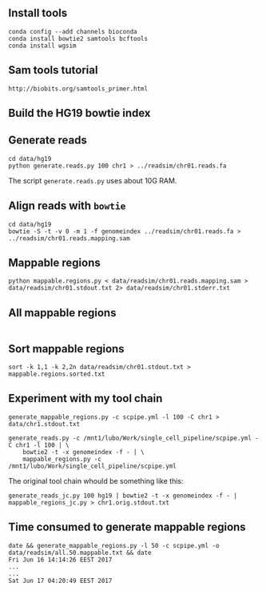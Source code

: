 

## Install tools

```
conda config --add channels bioconda
conda install bowtie2 samtools bcftools
conda install wgsim

```

## Sam tools tutorial

```
http://biobits.org/samtools_primer.html
```


## Build the HG19 bowtie index

## Generate reads

```
cd data/hg19
python generate.reads.py 100 chr1 > ../readsim/chr01.reads.fa 
```

The script `generate.reads.py` uses about 10G RAM. 


## Align reads with `bowtie`

```
cd data/hg19
bowtie -S -t -v 0 -m 1 -f genomeindex ../readsim/chr01.reads.fa > ../readsim/chr01.reads.mapping.sam
```

## Mappable regions

```
python mappable.regions.py < data/readsim/chr01.reads.mapping.sam > data/readsim/chr01.stdout.txt 2> data/readsim/chr01.stderr.txt
```

## All mappable regions

```

```

## Sort mappable regions

```
sort -k 1,1 -k 2,2n data/readsim/chr01.stdout.txt > mappable.regions.sorted.txt
```


## Experiment with my tool chain

```
generate_mappable_regions.py -c scpipe.yml -l 100 -C chr1 > data/chr1.stdout.txt
```

```
generate_reads.py -c /mnt1/lubo/Work/single_cell_pipeline/scpipe.yml -C chr1 -l 100 | \
    bowtie2 -t -x genomeindex -f - | \
    mappable_regions.py -c /mnt1/lubo/Work/single_cell_pipeline/scpipe.yml
```

The original tool chain whould be something like this:

```
generate_reads_jc.py 100 hg19 | bowtie2 -t -x genomeindex -f - | mappable_regions_jc.py > chr1.orig.stdout.txt
```

## Time consumed to generate mappable regions

```
date && generate_mappable_regions.py -l 50 -c scpipe.yml -o data/readsim/all.50.mappable.txt && date
Fri Jun 16 14:14:26 EEST 2017
...
...
Sat Jun 17 04:20:49 EEST 2017
```

